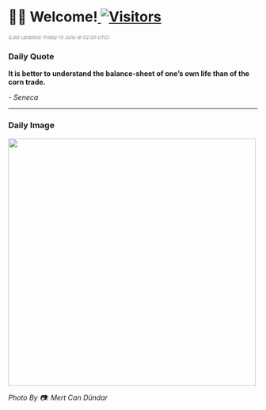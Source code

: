 <h1>👋🏽 Welcome!<a href="https://github.com/OmitNomis/"> <img src="https://visitor-badge.laobi.icu/badge?page_id=OmitNomis" alt="Visitors"></a></h1>

<i><p style="font-size: 0.6rem; color:gray">(Last Updated: Friday 13 June at 02:00 UTC)</p></i>

<h3> Daily Quote </h3>
<b><p>It is better to understand the balance-sheet of one’s own life than of the corn trade.</p></b>
<i><caption style="font-size: 0.8rem; color:gray;">- Seneca</caption></i>


<hr>

<h3>Daily Image</h3>
<a href="https://images.pexels.com/photos/32518968/pexels-photo-32518968.jpeg" target="_blank"><img style="height:500px;" src="https://images.pexels.com/photos/32518968/pexels-photo-32518968.jpeg"/></a>

<i><caption style="font-size: 0.8rem; color:gray;"> Photo By 📷: Mert Can Dündar</caption></i>

